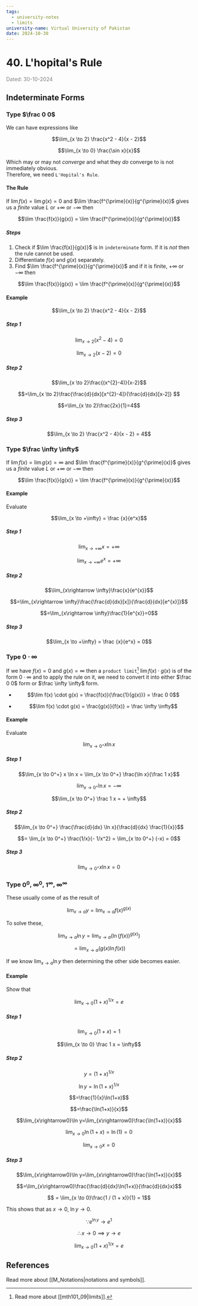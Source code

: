 ```yaml
---
tags:
  - university-notes
  - limits
university-name: Virtual University of Pakistan
date: 2024-10-30
---
```


# 40. L'hopital's Rule

<span style="color: gray;">Dated: 30-10-2024</span>

## Indeterminate Forms

### Type $\frac 0 0$

We can have expressions like  

$$\lim_{x \to 2} \frac{x^2 - 4}{x - 2}$$

$$\lim_{x \to 0} \frac{\sin x}{x}$$

Which may or may not _converge_ and what they _do_ converge to is not immediately obvious.  
Therefore, we need `L'Hopital's Rule`.

#### The Rule

If $\lim f(x) = \lim g(x) = 0$ and $\lim \frac{f^{\prime}(x)}{g^{\prime}(x)}$ gives us a _finite_ value $L$ or $+\infty$ or $-\infty$ then  

$$\lim \frac{f(x)}{g(x)} = \lim \frac{f^{\prime}(x)}{g^{\prime}(x)}$$

##### Steps

1. Check if $\lim \frac{f(x)}{g(x)}$ is in `indeterminate` form. If it is _not_ then the rule cannot be used.
2. Differentiate $f(x)$ and $g(x)$ separately.
3. Find $\lim \frac{f^{\prime}(x)}{g^{\prime}(x)}$ and if it is finite, $+\infty$ or $-\infty$ then

$$\lim \frac{f(x)}{g(x)} = \lim \frac{f^{\prime}(x)}{g^{\prime}(x)}$$

#### Example

$$\lim_{x \to 2} \frac{x^2 - 4}{x - 2}$$

##### Step 1

$$\lim_{x \to 2} (x^2 - 4) = 0$$

$$\lim_{x \to 2} (x - 2) = 0$$

##### Step 2

$$\lim_{x \to 2}\frac{(x^{2}-4)}{x-2}$$

$$=\lim_{x \to 2}\frac{\frac{d}{dx}[x^{2}-4]}{\frac{d}{dx}[x-2]} $$

$$=\lim_{x \to 2}\frac{2x}{1}=4$$

##### Step 3

$$\lim_{x \to 2} \frac{x^2 - 4}{x - 2} = 4$$

### Type $\frac \infty \infty$

If $\lim f(x) = \lim g(x) = \infty$ and $\lim \frac{f^{\prime}(x)}{g^{\prime}(x)}$ gives us a _finite_ value $L$ or $+\infty$ or $-\infty$ then  

$$\lim \frac{f(x)}{g(x)} = \lim \frac{f^{\prime}(x)}{g^{\prime}(x)}$$

#### Example

Evaluate  

$$\lim_{x \to +\infty} = \frac {x}{e^x}$$

##### Step 1

$$\lim_{x \to +\infty} x = +\infty$$

$$\lim_{x \to +\infty} e^x = +\infty$$

##### Step 2

$$\lim_{x\rightarrow \infty}\frac{x}{e^{x}}$$

$$=\lim_{x\rightarrow \infty}\frac{\frac{d}{dx}[x]}{\frac{d}{dx}[e^{x}]}$$

$$=\lim_{x\rightarrow \infty}\frac{1}{e^{x}}=0$$

##### Step 3

$$\lim_{x \to +\infty} = \frac {x}{e^x} = 0$$

### Type $0 \cdot \infty$

If we have $f(x) = 0$ and $g(x) = \infty$ then a `product limit`[^1] $\lim f(x) \cdot g(x)$ is of the form $0 \cdot \infty$ and to apply the rule on it, we need to convert it into either $\frac 0 0$ form or $\frac \infty \infty$ form.

- $$\lim f(x) \cdot g(x) = \frac{f(x)}{\frac{1}{g(x)}} = \frac 0 0$$

- $$\lim f(x) \cdot g(x) = \frac{g(x)}{f(x)} = \frac \infty \infty$$

#### Example

Evaluate  

$$\lim_{x \to 0^+} x \ln x$$

##### Step 1

$$\lim_{x \to 0^+} x \ln x = \lim_{x \to 0^+} \frac{\ln x}{\frac 1 x}$$

$$\lim_{x \to 0^+} \ln x = -\infty$$

$$\lim_{x \to 0^+} \frac 1 x = + \infty$$

##### Step 2

$$\lim_{x \to 0^+} \frac{\frac{d}{dx} \ln x}{\frac{d}{dx} \frac{1}{x}}$$

$$= \lim_{x \to 0^+} \frac{1/x}{- 1/x^2} = \lim_{x \to 0^+} (-x) = 0$$

##### Step 3

$$\lim_{x \to 0^+} x \ln x = 0$$

### Type $0^0$, $\infty^0$, $1^\infty$, $\infty^\infty$

These usually come of as the result of  

$$\lim_{x \to a} y = \lim_{x \to a}f(x)^{g(x)}$$

To solve these,  

$$\lim_{x\rightarrow a}\ln y=\lim_{x\rightarrow a}\left(\ln (f(x))^{g(x)}\right)$$

$$=\lim_{x\rightarrow a}\left(g(x)\ln f(x)\right)$$

If we know $\lim_{x\rightarrow a}\ln y$ then determining the other side becomes easier.

#### Example

Show that  

$$\lim_{x\rightarrow0}(1+x)^{1/x}=e$$

##### Step 1

$$\lim_{x \to 0}(1 + x) = 1$$

$$\lim_{x \to 0} \frac 1 x = \infty$$

##### Step 2

$$y=(1+x)^{1/x}$$

$$\ln y=\ln(1+x)^{1/x}$$

$$=\frac{1}{x}\ln(1+x)$$

$$=\frac{\ln(1+x)}{x}$$

$$\lim_{x\rightarrow0}\ln y=\lim_{x\rightarrow0}\frac{\ln(1+x)}{x}$$

$$\lim_{x \to 0} \ln (1 + x) = \ln (1) = 0$$

$$\lim_{x \to 0} x = 0$$

##### Step 3

$$\lim_{x\rightarrow0}\ln y=\lim_{x\rightarrow0}\frac{\ln(1+x)}{x}$$

$$=\lim_{x\rightarrow0}\frac{\frac{d}{dx}\ln(1+x)}{\frac{d}{dx}x}$$

$$ = \lim_{x \to 0}\frac{1 / (1 + x)}{1} = 1$$

This shows that as $x \to 0$, $\ln y \to 0$.  

$$\because e^{\ln y} \to e^1$$

$$\therefore x \to 0 \implies y \to e$$

$$\lim_{x\rightarrow0}(1+x)^{1/x}=e$$

## References

Read more about [[M_Notations|notations and symbols]].

[^1]: Read more about [[mth101_09|limits]].